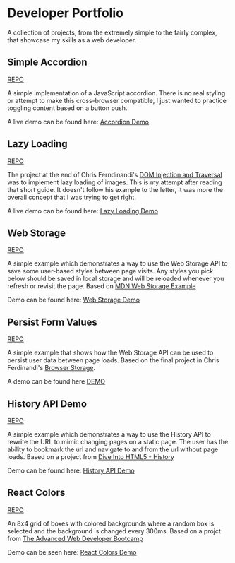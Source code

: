 # Developer Portfolio

A collection of projects, from the extremely simple to the fairly complex, that showcase my skills as a web developer.

## Simple Accordion

[REPO](https://github.com/Dayun123/simple-accordion)

A simple implementation of a JavaScript accordion. There is no real styling or attempt to make this cross-browser compatible, I just wanted to practice toggling content based on a button push.

A live demo can be found here: [Accordion Demo](https://daniel-schroeder-dev.github.io/simple-accordion/)

## Lazy Loading

[REPO](https://github.com/Dayun123/lazy-loading)

The project at the end of Chris Ferndinandi's [DOM Injection and Traversal](https://vanillajsguides.com/dom-injection-and-traversal/) was to implement lazy loading of images. This is my attempt after reading that short guide. It doesn't follow his example to the letter, it was more the overall concept that I was trying to get right.

A live demo can be found here: [Lazy Loading Demo](https://lazy-loading-make-things-clone.herokuapp.com/)

## Web Storage

[REPO](https://github.com/Dayun123/web-storage)

A simple example which demonstrates a way to use the Web Storage API to save some user-based styles between page visits. Any styles you pick below should be saved in local storage and will be reloaded whenever you refresh or revisit the page. Based on [MDN Web Storage Example](https://mdn.github.io/dom-examples/web-storage/)

Demo can be found here: [Web Storage Demo](https://web-storage-mdn-clone.herokuapp.com/)

## Persist Form Values

[REPO](https://github.com/daniel-schroeder-dev/persist-form-values)

A simple example that shows how the Web Storage API can be used to persist user data between page loads. Based on the final project in Chris Ferdinandi's [Browser Storage](https://vanillajsguides.com/browser-storage/).

A demo can be found here [DEMO](https://daniel-schroeder-dev.github.io/persist-form-values/)

## History API Demo

[REPO](https://github.com/daniel-schroeder-dev/history-api-demo/settings)

A simple example which demonstrates a way to use the History API to rewrite the URL to mimic changing pages on a static page. The user has the ability to bookmark the url and navigate to and from the url without page loads. Based on a project from [Dive Into HTML5 - History](http://diveintohtml5.info/history.html)

Demo can be found here: [History API Demo](https://history-api-demo.herokuapp.com/)

## React Colors

[REPO](https://github.com/daniel-schroeder-dev/react-colors)

An 8x4 grid of boxes with colored backgrounds where a random box is selected and the background is changed every 300ms. Based on a projct from [The Advanced Web Developer Bootcamp](https://www.udemy.com/course/the-advanced-web-developer-bootcamp) 

Demo can be seen here: [React Colors Demo](https://daniel-schroeder-dev.github.io/react-colors/)
